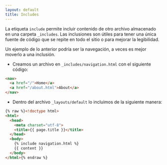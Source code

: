 ```yaml
---
layout: default
title: Includes
---
```


La etiqueta `include` permite incluir contenido de otro archivo almacenado en una carpeta `_includes`. Las inclusiones son útiles para tener una única fuente de código que se repite en todo el sitio o para mejorar la legibilidad.

Un ejemplo de lo anterior podría ser la navegación, a veces es mejor moverlo a una inclusión.


- Creamos un archivo en `_includes/navigation.html` con el siguiente código:

```html
<nav>
  <a href="/">Home</a>
  <a href="/about.html">About</a>
</nav>
```

- Dentro del archivo `_layouts/default` lo incluimos de la siguiente manera: 


```html
{% raw %}<!doctype html>
<html>
  <head>
    <meta charset="utf-8">
    <title>{{ page.title }}</title>
  </head>
  <body>
    {% include navigation.html %}
    {{ content }}
  </body>
</html>{% endraw %}
```